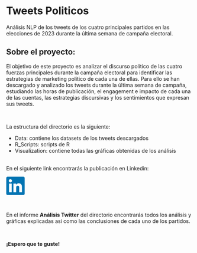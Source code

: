 # Tweets Politicos
Análisis NLP de los tweets de los cuatro principales partidos en las elecciones de 2023 durante la última semana de campaña electoral. 

Sobre el proyecto:
-------------------

El  objetivo de este proyecto es analizar el discurso político de las cuatro fuerzas principales durante la campaña electoral para identificar las estrategias de marketing político de cada una de ellas. Para ello se han descargado y analizado los tweets durante la última semana de campaña, estudiando las horas de publicación, el engagement e impacto de cada una de las cuentas, las estrategias discursivas y los sentimientos que expresan sus tweets. 

<br>

La estructura del directorio es la siguiente:

- Data: contiene los datasets de los tweets descargados 
- R_Scripts: scripts de R
- Visualization: contiene todas las gráficas obtenidas de los análisis


<br>
En el siguiente link encontrarás la publicación en Linkedin: 

<p align="left">
<a href="https://www.linkedin.com/in/paulaparejaram%C3%ADrez/" onclick="window.open(this.href, '_blank'); return false;">
    <img align="center" src="https://github.com/PaulaPRamirez/Bio/blob/46abd9c0e5bb919e13b90b2fa885767e5708b0ac/Logo_LinkedIn.png" alt="PaulaPRamírez" height="50" 
width="50" />
  </a>
</p>

<br>

En el informe **Análisis Twitter** del directorio  encontrarás todos los análisis y gráficas explicadas así como las conclusiones de cada uno de los partidos. 

<br>

**¡Espero que te guste!**


